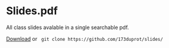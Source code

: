 # Slides.pdf
All class slides avalable in a single searchable pdf.

[Download](https://github.com/sketchsnipe/slides/raw/master/slides.pdf) or `` git clone https://github.com/173duprot/slides/``

